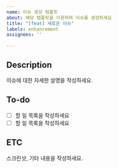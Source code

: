 ```yaml
---
name: 이슈 생성 템플릿
about: 해당 템플릿을 이용하여 이슈를 생성하세요
title: "[feat] 새로운 이슈"
labels: enhancement
assignees: ''

---
```


## Description
이슈에 대한 자세한 설명을 작성하세요.

## To-do
- [ ] 할 일 목록을 작성하세요
- [ ] 할 일 목록을 작성하세요

## ETC
스크린샷, 기타 내용을 작성하세요.
